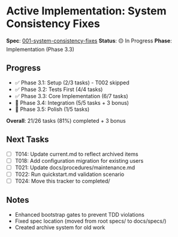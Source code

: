 # Active Implementation: System Consistency Fixes

**Spec**: [001-system-consistency-fixes](../specs/001-system-consistency-fixes/)
**Status**: 🟡 In Progress
**Phase**: Implementation (Phase 3.3)

## Progress
- ✅ Phase 3.1: Setup (2/3 tasks) - T002 skipped
- ✅ Phase 3.2: Tests First (4/4 tasks)
- ✅ Phase 3.3: Core Implementation (6/7 tasks)
- 🔄 Phase 3.4: Integration (5/5 tasks + 3 bonus)
- 🔄 Phase 3.5: Polish (1/5 tasks)

**Overall**: 21/26 tasks (81%) completed + 3 bonus

## Next Tasks
- [ ] T014: Update current.md to reflect archived items
- [ ] T018: Add configuration migration for existing users
- [ ] T021: Update docs/procedures/maintenance.md
- [ ] T022: Run quickstart.md validation scenario
- [ ] T024: Move this tracker to completed/

## Notes
- Enhanced bootstrap gates to prevent TDD violations
- Fixed spec location (moved from root specs/ to docs/specs/)
- Created archive system for old work